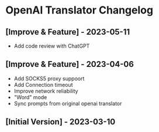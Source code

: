 # OpenAI Translator Changelog

## [Improve & Feature] - 2023-05-11  

- Add code review with ChatGPT

## [Improve & Feature] - 2023-04-06

- Add SOCKS5 proxy suppoort
- Add Connection timeout
- Improve network reliability
- "Word" mode
- Sync prompts from original openai translator


## [Initial Version] - 2023-03-10
